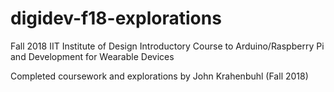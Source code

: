 # digidev-f18-explorations
Fall 2018 IIT Institute of Design Introductory Course to Arduino/Raspberry Pi and Development for Wearable Devices

Completed coursework and explorations by John Krahenbuhl (Fall 2018)

